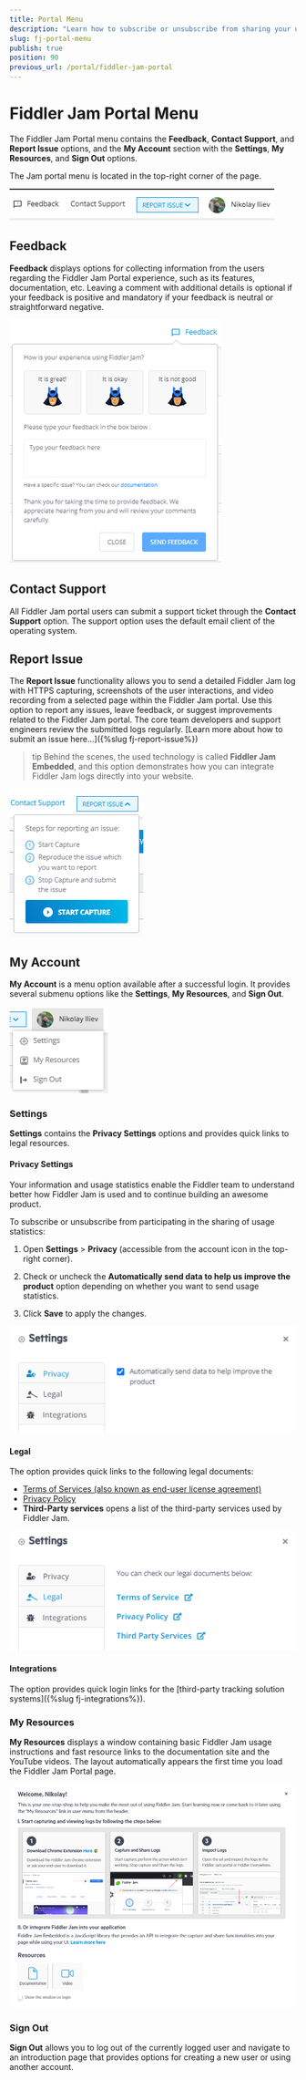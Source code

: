 ```yaml
---
title: Portal Menu
description: "Learn how to subscribe or unsubscribe from sharing your user statistics, find fast resource links, and sign out of your current Fiddler Jam Portal account."
slug: fj-portal-menu
publish: true
position: 90
previous_url: /portal/fiddler-jam-portal
---
```


# Fiddler Jam Portal Menu

The Fiddler Jam Portal menu contains the **Feedback**, **Contact Support**, and **Report Issue** options, and the **My Account** section with the **Settings**, **My Resources**, and **Sign Out** options.

The Jam portal menu is located in the top-right corner of the page.

![Portal menu options](../images/portal/menu/menu-all.png)


## Feedback

**Feedback** displays options for collecting information from the users regarding the Fiddler Jam Portal experience, such as its features, documentation, etc. Leaving a comment with additional details is optional if your feedback is positive and mandatory if your feedback is neutral or straightforward negative.

![Feedback option](../images/portal/menu/menu-feedback.png)

## Contact Support

All Fiddler Jam portal users can submit a support ticket through the **Contact Support** option. The support option uses the default email client of the operating system.

## Report Issue

The **Report Issue** functionality allows you to send a detailed Fiddler Jam log with HTTPS capturing, screenshots of the user interactions, and video recording from a selected page within the Fiddler Jam portal. Use this option to report any issues, leave feedback, or suggest improvements related to the Fiddler Jam portal. The core team developers and support engineers review the submitted logs regularly. [Learn more about how to submit an issue here...]({%slug fj-report-issue%})

>tip Behind the scenes, the used technology is called **Fiddler Jam Embedded**, and this option demonstrates how you can integrate Fiddler Jam logs directly into your website. 

![Report Issue](../images/portal/menu/menu-report-issue.png)


## My Account

**My Account** is a menu option available after a successful login. It provides several submenu options like the **Settings**, **My Resources**, and **Sign Out**.

![My Account submenu](../images/portal/menu/menu-my-acc-all.png)

### Settings 

**Settings** contains the **Privacy Settings** options and provides quick links to legal resources.     

#### Privacy Settings

Your information and usage statistics enable the Fiddler team to understand better how Fiddler Jam is used and to continue building an awesome product.

To subscribe or unsubscribe from participating in the sharing of usage statistics:

1. Open **Settings** > **Privacy** (accessible from the account icon in the top-right corner).

1. Check or uncheck the __Automatically send data to help us improve the product__ option depending on whether you want to send usage statistics.

1. Click __Save__ to apply the changes.

![Privacy settings](../images/portal/menu/menu-privacy.png)

#### Legal

The option provides quick links to the following legal documents:

- [Terms of Services (also known as end-user license agreement)](https://www.telerik.com/purchase/license-agreement/fiddler-jam)
- [Privacy Policy](https://www.progress.com/legal/privacy-policy)
- **Third-Party services** opens a list of the third-party services used by Fiddler Jam.

![Legal links](../images/portal/menu/menu-legal.png)

#### Integrations

The option provides quick login links for the [third-party tracking solution systems]({%slug fj-integrations%}).


### My Resources

**My Resources** displays a window containing basic Fiddler Jam usage instructions and fast resource links to the documentation site and the YouTube videos. The layout automatically appears the first time you load the Fiddler Jam Portal page.

![My Resources screen](../images/portal/menu/my-resources.png)

### Sign Out

**Sign Out** allows you to log out of the currently logged user and navigate to an introduction page that provides options for creating a new user or using another account.
